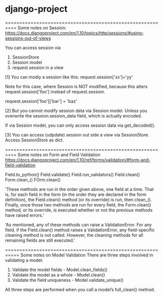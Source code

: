 # django-project
==========================================================
Some notes on Session:
https://docs.djangoproject.com/en/1.10/topics/http/sessions/#using-sessions-out-of-views

You can access session via 
1. SessionStore 
2. Session model 
3. request.session in a view

[1] You can modiy a session like this: request.session['xx']='yy'

Note for this case, where Session is NOT modified, because this alters request.session['foo'] instead of request.session.

request.session['foo']['bar'] = 'baz'



[2] But you cannot modify session data via Session model. Unless you overwrite the session.session_data field, which is actually encoded.

If via Session model, you can only access session data via get_decoded().

[3] You can access (udpdate) session out side a view via SessionStore.
Access SessionStore as dict.


==========================================================
Some notes on Form and Field Validation
https://docs.djangoproject.com/en/1.10/ref/forms/validation/#form-and-field-validation

Field.to_python()
Field.validate()
Field.run_validators()
Field.clean()
Form.clean_<fieldname>()
FOrm.clean()

'These methods are run in the order given above, one field at a time. That is, for each field in the form (in the order they are declared in the form definition), the Field.clean() method (or its override) is run, then clean_<fieldname>(). Finally, once those two methods are run for every field, the Form.clean() method, or its override, is executed whether or not the previous methods have raised errors.'

'As mentioned, any of these methods can raise a ValidationError. For any field, if the Field.clean() method raises a ValidationError, any field-specific cleaning method is not called. However, the cleaning methods for all remaining fields are still executed.'


===========================================================
Some notes on Model Validation
There are three steps involved in validating a model:

1. Validate the model fields - Model.clean_fields()
2. Validate the model as a whole - Model.clean()
3. Validate the field uniqueness - Model.validate_unique()

All three steps are performed when you call a model’s full_clean() method.
